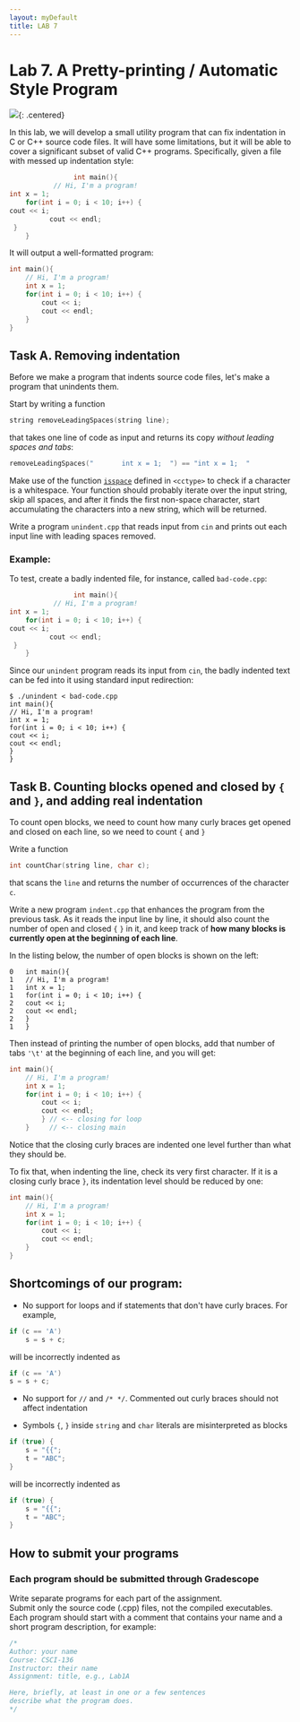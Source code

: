 ```yaml
---  
layout: myDefault  
title: LAB 7  
---      
```

  
# Lab 7. A Pretty-printing / Automatic Style Program  

![](https://i.imgur.com/mzGdpPJ.png){: .centered}

In this lab, we will develop a small utility program that can fix indentation in C or C++ source code files.
It will have some limitations, but it will be able to cover a significant subset of valid C++ programs.
Specifically, given a file with messed up indentation style:

```c++
                int main(){ 
           // Hi, I'm a program!
int x = 1; 
    for(int i = 0; i < 10; i++) {
cout << i;
          cout << endl;
 }
    }
```

It will output a well-formatted program: 

```c++
int main(){
    // Hi, I'm a program!
    int x = 1; 
    for(int i = 0; i < 10; i++) {
        cout << i;
        cout << endl;
    } 
}     
```

## Task A. Removing indentation

Before we make a program that indents source code files, let's make a program that unindents them.

Start by writing a function 
```c++
string removeLeadingSpaces(string line);
```
that takes one line of code as input and returns its copy *without leading spaces and tabs*:

```c++
removeLeadingSpaces("       int x = 1;  ") == "int x = 1;  "
```

Make use of the function [`isspace`](http://www.cplusplus.com/reference/cctype/isspace/) defined in `<cctype>` 
to check if a character is a whitespace. Your function should probably iterate over the input string, skip all spaces,
and after it finds the first non-space character, start accumulating the characters into a new string, which will be returned.

Write a program `unindent.cpp` that reads input from `cin` and prints out each input line with leading spaces removed.

### Example:

To test, create a badly indented file, for instance, called `bad-code.cpp`:
```c++
                int main(){
           // Hi, I'm a program!
int x = 1; 
    for(int i = 0; i < 10; i++) {
cout << i;
          cout << endl;
 }
    }
```
Since our `unindent` program reads its input from `cin`, the badly indented text can be fed into it using standard input redirection:
```
$ ./unindent < bad-code.cpp
int main(){
// Hi, I'm a program!
int x = 1; 
for(int i = 0; i < 10; i++) {
cout << i;
cout << endl;
}
}
```

## Task B. Counting blocks opened and closed by `{` and  `}`, and adding real indentation

To count open blocks, we need to count how many curly braces get opened and closed on each line, so we need to count `{` and `}`

Write a function

```c++
int countChar(string line, char c);
```
that scans the `line` and returns the number of occurrences of the character `c`.

Write a new program `indent.cpp` that enhances the program from the previous task. As it reads the input line by line,
it should also count the number of open and closed `{` `}` in it, and keep track of **how many blocks is currently open at the beginning of each line**.

In the listing below, the number of open blocks is shown on the left:
```
0   int main(){
1   // Hi, I'm a program!
1   int x = 1; 
1   for(int i = 0; i < 10; i++) {
2   cout << i;
2   cout << endl;
2   }
1   }
```

Then instead of printing the number of open blocks, add that number of tabs `'\t'` at the beginning of each line, and you will get:

```c++
int main(){
    // Hi, I'm a program!
    int x = 1; 
    for(int i = 0; i < 10; i++) {
        cout << i;
        cout << endl;
        } // <-- closing for loop
    }     // <-- closing main
```
Notice that the closing curly braces are indented one level further than what they should be. 

To fix that, when indenting the line, check its very first character. If it is a closing curly brace `}`, 
its indentation level should be reduced by one:

```c++
int main(){
    // Hi, I'm a program!
    int x = 1; 
    for(int i = 0; i < 10; i++) {
        cout << i;
        cout << endl;
    } 
}     
```

## Shortcomings of our program:

- No support for loops and if statements that don't have curly braces. For example,

```c++
if (c == 'A')
    s = s + c;
```
will be incorrectly indented as 
```c++
if (c == 'A')
s = s + c;
```
- No support for `//` and  `/* */`. Commented out curly braces should not affect indentation

- Symbols `{`, `}` inside `string` and `char` literals are misinterpreted as blocks

```c++
if (true) {
    s = "{{";
    t = "ABC";
}
```
will be incorrectly indented as 
```c++
if (true) {
    s = "{{";
    t = "ABC";
}
```

## How to submit your programs

### Each program should be submitted through Gradescope

Write separate programs for each part of the assignment.   
Submit only the source code (.cpp) files, not the compiled executables.     
Each program should start with a comment that contains your name and a short program description, for example:

```c++
/*
Author: your name
Course: CSCI-136
Instructor: their name
Assignment: title, e.g., Lab1A

Here, briefly, at least in one or a few sentences
describe what the program does.
*/
```

<br />

